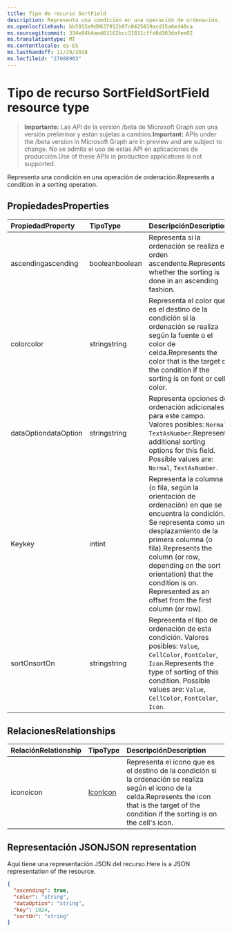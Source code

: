 ```yaml
---
title: Tipo de recurso SortField
description: Representa una condición en una operación de ordenación.
ms.openlocfilehash: bb5915e9d9637912b97c0425819acd15a6ed40ca
ms.sourcegitcommit: 334e84b4aed63162bcc31831cffd6d363dafee02
ms.translationtype: MT
ms.contentlocale: es-ES
ms.lasthandoff: 11/29/2018
ms.locfileid: "27088903"
---
```

# <a name="sortfield-resource-type"></a><span data-ttu-id="4adf7-103">Tipo de recurso SortField</span><span class="sxs-lookup"><span data-stu-id="4adf7-103">SortField resource type</span></span>

> <span data-ttu-id="4adf7-104">**Importante:** Las API de la versión /beta de Microsoft Graph son una versión preliminar y están sujetas a cambios.</span><span class="sxs-lookup"><span data-stu-id="4adf7-104">**Important:** APIs under the /beta version in Microsoft Graph are in preview and are subject to change.</span></span> <span data-ttu-id="4adf7-105">No se admite el uso de estas API en aplicaciones de producción.</span><span class="sxs-lookup"><span data-stu-id="4adf7-105">Use of these APIs in production applications is not supported.</span></span>

<span data-ttu-id="4adf7-106">Representa una condición en una operación de ordenación.</span><span class="sxs-lookup"><span data-stu-id="4adf7-106">Represents a condition in a sorting operation.</span></span>

## <a name="properties"></a><span data-ttu-id="4adf7-107">Propiedades</span><span class="sxs-lookup"><span data-stu-id="4adf7-107">Properties</span></span>
| <span data-ttu-id="4adf7-108">Propiedad</span><span class="sxs-lookup"><span data-stu-id="4adf7-108">Property</span></span>     | <span data-ttu-id="4adf7-109">Tipo</span><span class="sxs-lookup"><span data-stu-id="4adf7-109">Type</span></span>   |<span data-ttu-id="4adf7-110">Descripción</span><span class="sxs-lookup"><span data-stu-id="4adf7-110">Description</span></span>|
|:---------------|:--------|:----------|
|<span data-ttu-id="4adf7-111">ascending</span><span class="sxs-lookup"><span data-stu-id="4adf7-111">ascending</span></span>|<span data-ttu-id="4adf7-112">boolean</span><span class="sxs-lookup"><span data-stu-id="4adf7-112">boolean</span></span>|<span data-ttu-id="4adf7-113">Representa si la ordenación se realiza en orden ascendente.</span><span class="sxs-lookup"><span data-stu-id="4adf7-113">Represents whether the sorting is done in an ascending fashion.</span></span>|
|<span data-ttu-id="4adf7-114">color</span><span class="sxs-lookup"><span data-stu-id="4adf7-114">color</span></span>|<span data-ttu-id="4adf7-115">string</span><span class="sxs-lookup"><span data-stu-id="4adf7-115">string</span></span>|<span data-ttu-id="4adf7-116">Representa el color que es el destino de la condición si la ordenación se realiza según la fuente o el color de celda.</span><span class="sxs-lookup"><span data-stu-id="4adf7-116">Represents the color that is the target of the condition if the sorting is on font or cell color.</span></span>|
|<span data-ttu-id="4adf7-117">dataOption</span><span class="sxs-lookup"><span data-stu-id="4adf7-117">dataOption</span></span>|<span data-ttu-id="4adf7-118">string</span><span class="sxs-lookup"><span data-stu-id="4adf7-118">string</span></span>|<span data-ttu-id="4adf7-p102">Representa opciones de ordenación adicionales para este campo. Valores posibles: `Normal`, `TextAsNumber`.</span><span class="sxs-lookup"><span data-stu-id="4adf7-p102">Represents additional sorting options for this field. Possible values are: `Normal`, `TextAsNumber`.</span></span>|
|<span data-ttu-id="4adf7-121">Key</span><span class="sxs-lookup"><span data-stu-id="4adf7-121">key</span></span>|<span data-ttu-id="4adf7-122">int</span><span class="sxs-lookup"><span data-stu-id="4adf7-122">int</span></span>|<span data-ttu-id="4adf7-p103">Representa la columna (o fila, según la orientación de ordenación) en que se encuentra la condición. Se representa como un desplazamiento de la primera columna (o fila).</span><span class="sxs-lookup"><span data-stu-id="4adf7-p103">Represents the column (or row, depending on the sort orientation) that the condition is on. Represented as an offset from the first column (or row).</span></span>|
|<span data-ttu-id="4adf7-125">sortOn</span><span class="sxs-lookup"><span data-stu-id="4adf7-125">sortOn</span></span>|<span data-ttu-id="4adf7-126">string</span><span class="sxs-lookup"><span data-stu-id="4adf7-126">string</span></span>|<span data-ttu-id="4adf7-p104">Representa el tipo de ordenación de esta condición. Valores posibles: `Value`, `CellColor`, `FontColor`, `Icon`.</span><span class="sxs-lookup"><span data-stu-id="4adf7-p104">Represents the type of sorting of this condition. Possible values are: `Value`, `CellColor`, `FontColor`, `Icon`.</span></span>|

## <a name="relationships"></a><span data-ttu-id="4adf7-129">Relaciones</span><span class="sxs-lookup"><span data-stu-id="4adf7-129">Relationships</span></span>
| <span data-ttu-id="4adf7-130">Relación</span><span class="sxs-lookup"><span data-stu-id="4adf7-130">Relationship</span></span> | <span data-ttu-id="4adf7-131">Tipo</span><span class="sxs-lookup"><span data-stu-id="4adf7-131">Type</span></span>   |<span data-ttu-id="4adf7-132">Descripción</span><span class="sxs-lookup"><span data-stu-id="4adf7-132">Description</span></span>|
|:---------------|:--------|:----------|
|<span data-ttu-id="4adf7-133">icono</span><span class="sxs-lookup"><span data-stu-id="4adf7-133">icon</span></span>|[<span data-ttu-id="4adf7-134">Icon</span><span class="sxs-lookup"><span data-stu-id="4adf7-134">Icon</span></span>](icon.md)|<span data-ttu-id="4adf7-135">Representa el icono que es el destino de la condición si la ordenación se realiza según el icono de la celda.</span><span class="sxs-lookup"><span data-stu-id="4adf7-135">Represents the icon that is the target of the condition if the sorting is on the cell's icon.</span></span>|

## <a name="json-representation"></a><span data-ttu-id="4adf7-136">Representación JSON</span><span class="sxs-lookup"><span data-stu-id="4adf7-136">JSON representation</span></span>

<span data-ttu-id="4adf7-137">Aquí tiene una representación JSON del recurso.</span><span class="sxs-lookup"><span data-stu-id="4adf7-137">Here is a JSON representation of the resource.</span></span>

<!-- {
  "blockType": "resource",
  "optionalProperties": [

  ],
  "@odata.type": "microsoft.graph.sortField"
}-->

```json
{
  "ascending": true,
  "color": "string",
  "dataOption": "string",
  "key": 1024,
  "sortOn": "string"
}

```

<!-- uuid: 8fcb5dbc-d5aa-4681-8e31-b001d5168d79
2015-10-25 14:57:30 UTC -->
<!-- {
  "type": "#page.annotation",
  "description": "SortField resource",
  "keywords": "",
  "section": "documentation",
  "tocPath": ""
}-->